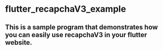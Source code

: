 # flutter_recapchaV3_example
## This is a sample program that demonstrates how you can easily use recapchaV3 in your flutter website.
